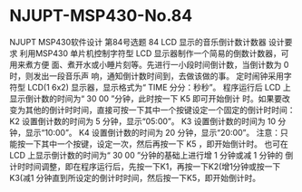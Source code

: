 # NJUPT-MSP430-No.84
NJUPT MSP430软件设计 第84号选题
84 LCD 显示的音乐倒计数计数器
设计要求
利用MSP430 单片机控制字符型 LCD 显示器制作一个简易的倒数计数器，可用来煮方便
面、煮开水或小睡片刻等。先进行一小段时间倒计数，当倒计数为 0 时，则发出一段音乐声
响，通知倒计数时间到，去做该做的事。
定时闹钟采用字符型 LCD(1 6x2) 显示器，显示格式为“ TIME 分分：秒秒”。
程序运行后 LCD 上显示倒计数的时间为“ 30 00 ”分钟，此时按一下 K5 即可开始倒计
时。如果要改变为其他的倒计时时间，直接可按一下其中一个按键设定一个固定的倒计时时间：
K2 设置倒计数的时间为 5 分钟，显示“05:00”。
K3 设置倒计数的时间为 10 分钟，显示“10:00”。
K4 设置倒计数的时间为 20 分钟，显示“20:00”。
注意：只能按一下其中一个按键，设定一次，然后再按一下 K5 ，即开始倒计时。
也可在LCD 上显示倒计数的时间为“ 30 00 ”分钟的基础上进行增 1 分钟或减 1 分钟的
倒计时时间调整，即在程序运行后，先按一下K1，再按一下K2(增1分钟或按一下K3(减1
分钟直到所设定的倒计时时间，然后按一下K5，即开始倒计时。
